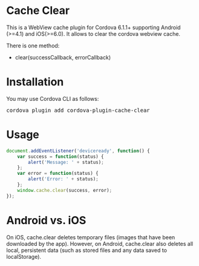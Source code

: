 Cache Clear
=============

This is a WebView cache plugin for Cordova 6.1.1+ supporting Android (>=4.1) and iOS(>=6.0).
It allows to clear the cordova webview cache.

There is one method:

* clear(successCallback, errorCallback)

Installation
======
You may use Cordova CLI as follows:

<pre>
cordova plugin add cordova-plugin-cache-clear
</pre>

Usage
====
```javascript
document.addEventListener('deviceready', function() {
    var success = function(status) {
        alert('Message: ' + status);
    };
    var error = function(status) {
        alert('Error: ' + status);
    };
    window.cache.clear(success, error);
});
```

Android vs. iOS
======

On iOS, cache.clear deletes temporary files (images that have been downloaded by the app). However, on Android, cache.clear also deletes all local, persistent data (such as stored files and any data saved to localStorage).
